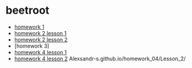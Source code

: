 # beetroot
* [homework 1](https://Alexsandr-s.github.io/homework_01/index.html)
* [homework 2 lesson 1](https://Alexsandr-s.github.io/homework_02/lesson_1/index.html)
* [homework 2 lesson 2](https://Alexsandr-s.github.io/homework_02/lesson_2/index.html)
* [homework 3]
* [homework 4 lesson 1](https://Alexsandr-s.github.io/homework_04/lesson_1/index.html)
* [homework 4 lesson 2](https://Alexsandr-s.github.io/homework_04/Lesson_2/index.html)
Alexsandr-s.github.io/homework_04/Lesson_2/
